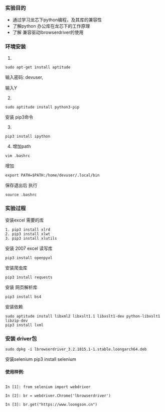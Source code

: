 ### 实验目的 
* 通过学习龙芯下python编程，及其库的兼容性
* 了解python 办公库在龙芯下的工作原理
* 了解 兼容驱动lbrowserdriver的使用

### 环境安装
1. 
```
sudo apt-get install aptitude
```

输入密码: devuser,

输入Y

2.  
```
sudo aptitude install python3-pip
```
安装 pip3命令

3. 
```
pip3 install ipython
```

4. 增加path
```
vim .bashrc
```
增加
```
export PATH=$PATH:/home/devuser/.local/bin
```
保存退出后
执行
```
source .bashrc 
```



### 实验过程
安装excel 需要的库
```
1. pip3 install xlrd
2. pip3 install xlwt
3. pip3 install xlutils
```

安装 2007 excel 读写库
```
pip3 install openpyxl
```

安装爬虫库
```
pip3 install requests
```

安装 网页解析库
```
pip3 install bs4
```
安装依赖
```
sudo aptitude install libxml2 libxslt1.1 libxslt1-dev python-libxslt1 libzip-dev
pip3 install lxml
```
### 安装 driver包
```
sudo dpkg -i lbrowserdriver_3.2.1815.1-1.stable.loongarch64.deb 
```

安装selenium
pip3 install selenium

#### 使用样例:
```

In [1]: from selenium import webdriver

In [2]: br = webdriver.Chrome('lbrowserdriver')

In [3]: br.get("https://www.loongson.cn")

```



